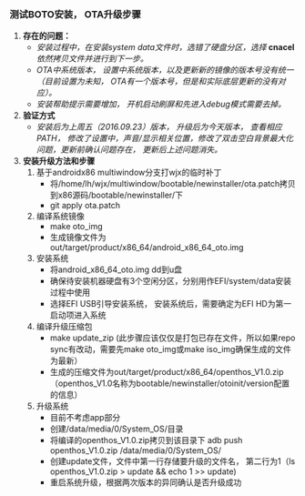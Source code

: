 ### 测试BOTO安装， OTA升级步骤
1. **存在的问题：**
   - _安装过程中，在安装system data文件时，选错了硬盘分区，选择_ **cnacel** _依然拷贝文件并进行到下一步。_
   - _OTA中系统版本， 设置中系统版本，以及更新新的镜像的版本号没有统一（目前设置为未知， OTA有一个版本号，但是和实际底层更新的没有对应）。_
   - _安装帮助提示需要增加， 开机启动刷屏和先进入debug模式需要去掉。_
2. **验证方式**
   - _安装后为上周五（2016.09.23）版本， 升级后为今天版本， 查看相应PATH， 修改了设置中，声音/显示相关位置，修改了双击空白背景最大化问题，更新前确认问题存在， 更新后上述问题消失。_
3. **安装升级方法和步骤**
   1. 基于androidx86 multiwindow分支打wjx的临时补丁
      - 将/home/lh/wjx/multiwindow/bootable/newinstaller/ota.patch拷贝到x86源码/bootable/newinstaller/下
      - git apply ota.patch
   2. 编译系统镜像
      - make oto_img
      - 生成镜像文件为out/target/product/x86_64/android_x86_64_oto.img
   3. 安装系统
      - 将android_x86_64_oto.img dd到u盘
      - 确保待安装机器硬盘有3个空闲分区，分别用作EFI/system/data安装过程中使用
      - 选择EFI USB引导安装系统， 安装系统后，需要确定为EFI HD为第一启动项进入系统
   4. 编译升级压缩包
      - make update_zip (此步骤应该仅仅是打包已存在文件，所以如果repo sync有改动，需要先make oto_img或make iso_img确保生成的文件为最新）
      - 生成的压缩文件为out/target/product/x86_64/openthos_V1.0.zip （openthos_V1.0名称为bootable/newinstaller/otoinit/version配置的信息）
   5. 升级系统
      - 目前不考虑app部分
      - 创建/data/media/0/System_OS/目录
      - 将编译的openthos_V1.0.zip拷贝到该目录下 adb push openthos_V1.0.zip /data/media/0/System_OS/
      - 创建update文件，文件中第一行存储要升级的文件名， 第二行为1（ls openthos_V1.0.zip > update && echo 1 >> update)
      - 重启系统升级，根据两次版本的异同确认是否升级成功
